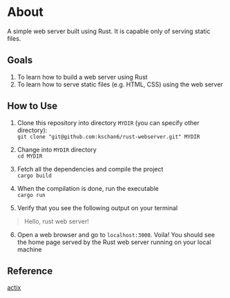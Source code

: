 # About
A simple web server built using Rust. It is capable only of serving static files.

## Goals
1. To learn how to build a web server using Rust
2. To learn how to serve static files (e.g. HTML, CSS) using the web server

## How to Use
1. Clone this repository into directory `MYDIR` (you can specify other directory):<br>
`git clone "git@github.com:kschan6/rust-webserver.git" MYDIR`

2. Change into `MYDIR` directory<br>
`cd MYDIR`

3. Fetch all the dependencies and compile the project<br>
`cargo build`

4. When the compilation is done, run the executable<br>
`cargo run`

5. Verify that you see the following output on your terminal
> Hello, rust web server!

6. Open a web browser and go to `localhost:3000`. Voila! You should see the home page served by the Rust web server running on your local machine

## Reference
[actix](https://github.com/actix/examples/tree/master/static_index)
